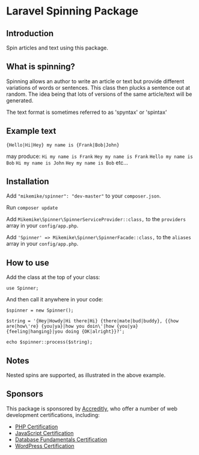 # Laravel Spinning Package

## Introduction
Spin articles and text using this package.

## What is spinning?
Spinning allows an author to write an article or text but provide different variations of words or sentences.  This class then plucks a sentence out at random.  The idea being that lots of versions of the same article/text will be generated.

The text format is sometimes referred to as 'spyntax' or 'spintax'

## Example text
`{Hello|Hi|Hey} my name is {Frank|Bob|John}`

may produce:
`Hi my name is Frank`
`Hey my name is Frank`
`Hello my name is Bob`
`Hi my name is John`
`Hey my name is Bob`
etc...

## Installation
Add `"mikemike/spinner": "dev-master"` to your `composer.json`.

Run `composer update`

Add `Mikemike\Spinner\SpinnerServiceProvider::class,` to the `providers` array in your `config/app.php`.

Add `'Spinner' => Mikemike\Spinner\SpinnerFacade::class,` to the `aliases` array in your `config/app.php`.

## How to use
Add the class at the top of your class:
```
use Spinner;
```
And then call it anywhere in your code:
```
$spinner = new Spinner();

$string = '{Hey|Howdy|Hi there|Hi} {there|mate|bud|buddy}, {{how are|how\'re} {you|ya}|how you doin\'|how {you|ya} {feeling|hanging}|you doing {OK|alright}}?';

echo $spinner::process($string);
```

## Notes
Nested spins are supported, as illustrated in the above example.

## Sponsors

This package is sponsored by [Accreditly](https://accreditly.io), who offer a number of web development certifications, including:

* [PHP Certification](https://accreditly.io/certifications/php-fundamentals)
* [JavaScript Certification](https://accreditly.io/certifications/javascript-fundamentals)
* [Database Fundamentals Certification](https://accreditly.io/certifications/database-fundamentals)
* [WordPress Certification](https://accreditly.io/certifications/wordpress-development)
